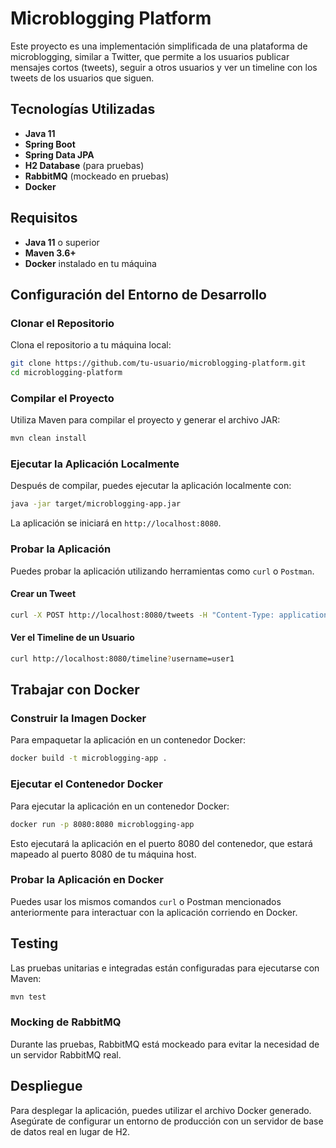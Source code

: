 
# Microblogging Platform

Este proyecto es una implementación simplificada de una plataforma de microblogging, similar a Twitter, que permite a los usuarios publicar mensajes cortos (tweets), seguir a otros usuarios y ver un timeline con los tweets de los usuarios que siguen.

## Tecnologías Utilizadas
- **Java 11**
- **Spring Boot**
- **Spring Data JPA**
- **H2 Database** (para pruebas)
- **RabbitMQ** (mockeado en pruebas)
- **Docker**

## Requisitos
- **Java 11** o superior
- **Maven 3.6+**
- **Docker** instalado en tu máquina

## Configuración del Entorno de Desarrollo

### Clonar el Repositorio

Clona el repositorio a tu máquina local:

```bash
git clone https://github.com/tu-usuario/microblogging-platform.git
cd microblogging-platform
```

### Compilar el Proyecto

Utiliza Maven para compilar el proyecto y generar el archivo JAR:

```bash
mvn clean install
```

### Ejecutar la Aplicación Localmente

Después de compilar, puedes ejecutar la aplicación localmente con:

```bash
java -jar target/microblogging-app.jar
```

La aplicación se iniciará en `http://localhost:8080`.

### Probar la Aplicación

Puedes probar la aplicación utilizando herramientas como `curl` o `Postman`.

#### Crear un Tweet

```bash
curl -X POST http://localhost:8080/tweets -H "Content-Type: application/json" -d '{"username": "user1", "content": "This is a tweet"}'
```

#### Ver el Timeline de un Usuario

```bash
curl http://localhost:8080/timeline?username=user1
```

## Trabajar con Docker

### Construir la Imagen Docker

Para empaquetar la aplicación en un contenedor Docker:

```bash
docker build -t microblogging-app .
```

### Ejecutar el Contenedor Docker

Para ejecutar la aplicación en un contenedor Docker:

```bash
docker run -p 8080:8080 microblogging-app
```

Esto ejecutará la aplicación en el puerto 8080 del contenedor, que estará mapeado al puerto 8080 de tu máquina host.

### Probar la Aplicación en Docker

Puedes usar los mismos comandos `curl` o Postman mencionados anteriormente para interactuar con la aplicación corriendo en Docker.

## Testing

Las pruebas unitarias e integradas están configuradas para ejecutarse con Maven:

```bash
mvn test
```

### Mocking de RabbitMQ

Durante las pruebas, RabbitMQ está mockeado para evitar la necesidad de un servidor RabbitMQ real.

## Despliegue

Para desplegar la aplicación, puedes utilizar el archivo Docker generado. Asegúrate de configurar un entorno de producción con un servidor de base de datos real en lugar de H2.

